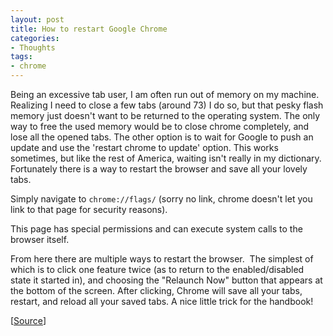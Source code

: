 ```yaml
---
layout: post
title: How to restart Google Chrome
categories:
- Thoughts
tags:
- chrome
---
```

Being an excessive tab user, I am often run out of memory on my machine. Realizing I need to close a few tabs (around 73) I do so, but that pesky flash memory just doesn't want to be returned to the operating system. The only way to free the used memory would be to close chrome completely, and lose all the opened tabs. The other option is to wait for Google to push an update and use the 'restart chrome to update' option. This works sometimes, but like the rest of America, waiting isn't really in my dictionary. Fortunately there is a way to restart the browser and save all your lovely tabs.

Simply navigate to `chrome://flags/` (sorry no link, chrome doesn't let you link to that page for security reasons).

<!--more-->

This page has special permissions and can execute system calls to the browser itself.

From here there are multiple ways to restart the browser.  The simplest of which is to click one feature twice (as to return to the enabled/disabled state it started in), and choosing the "Relaunch Now" button that appears at the bottom of the screen. After clicking, Chrome will save all your tabs, restart, and reload all your saved tabs. A nice little trick for the handbook!

[[Source](http://stackoverflow.com/q/10792230)]
